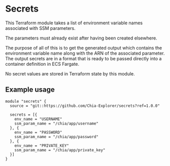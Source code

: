 # Secrets

This Terraform module takes a list of environment variable names associated with SSM parameters.

The parameters must already exist after having been created elsewhere.

The purpose of all of this is to get the generated output which contains the environment variable name along with the ARN of the associated parameter. The output secrets are in a format that is ready to be passed directly into a container definition in ECS Fargate.

No secret values are stored in Terraform state by this module.

## Example usage

```
module "secrets" {
  source = "git::https://github.com/Chia-Explorer/secrets?ref=1.0.0"

  secrets = [{
    env_name = "USERNAME"
    ssm_param_name = "/chia/app/username"
  }, {
    env_name = "PASSWORD"
    ssm_param_name = "/chia/app/password"
  }, {
    env_name = "PRIVATE_KEY"
    ssm_param_name = "/chia/app/private_key"
  }]
}
```
